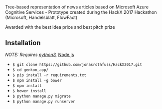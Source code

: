 # 

Tree-based representation of news articles based on Microsoft Azure Cognitive Services - Prototype created during the HackX 2017 Hackathon (Microsoft, Handelsblatt, FlowFact) 

Awarded with the best idea price and best pitch prize

## Installation

*NOTE: Requires [python3](https://www.python.org/download/releases/3.0/),*
[Node.js](http://nodejs.org/)

* `$ git clone https://github.com/jonasrothfuss/HackX2017.git`
* `$ cd genkon_app/`
* `$ pip install -r requirements.txt`
* `$ npm install -g bower`
* `$ npm install`
* `$ bower install`
* `$ python manage.py migrate`
* `$ python manage.py runserver`

